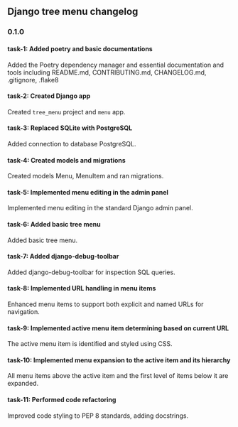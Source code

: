 ## Django tree menu changelog

### 0.1.0

#### task-1: Added poetry and basic documentations
Added the Poetry dependency manager and essential documentation and tools including README.md, CONTRIBUTING.md, CHANGELOG.md, .gitignore, .flake8

#### task-2: Created Django app
Created `tree_menu` project and `menu` app. 

#### task-3: Replaced SQLite with PostgreSQL
Added connection to database PostgreSQL.

#### task-4: Created models and migrations
Created models Menu, MenuItem and ran migrations.

#### task-5: Implemented menu editing in the admin panel
Implemented menu editing in the standard Django admin panel.

#### task-6: Added basic tree menu
Added basic tree menu.

#### task-7: Added django-debug-toolbar
Added django-debug-toolbar for inspection SQL queries.

#### task-8: Implemented URL handling in menu items
Enhanced menu items to support both explicit and named URLs for navigation.

#### task-9: Implemented active menu item determining based on current URL
The active menu item is identified and styled using CSS.

#### task-10: Implemented menu expansion to the active item and its hierarchy
All menu items above the active item and the first level of items below it are expanded.

#### task-11: Performed code refactoring 
Improved code styling to PEP 8 standards, adding docstrings.